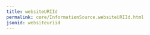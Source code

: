 ```yaml
---
title: websiteURIId
permalink: core/InformationSource.websiteURIId.html
jsonid: websiteuriid
---
```

